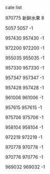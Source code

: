 cate list

970775 新鲜水果 8

5057 5057 -1

957430 957430 -1

972200 972200 -1

955035 955035 -1

957330 957330 -1

957347 957347 -1

957428 957428 -1

961006 961006 -1

957615 957615 -1

975706 975706 -1

958104 958104 -1

972219 972219 -1

970778 970778 -1

970776 970776 -1

969032 969032 -1

